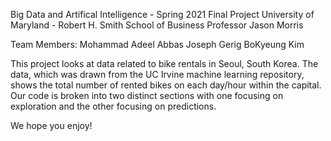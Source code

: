 Big Data and Artifical Intelligence - Spring 2021 Final Project
University of Maryland - Robert H. Smith School of Business
Professor Jason Morris

Team Members:
Mohammad Adeel Abbas
Joseph Gerig
BoKyeung Kim

This project looks at data related to bike rentals in Seoul, South Korea. The data, which was drawn from the UC Irvine machine learning repository, shows the total number of rented
bikes on each day/hour within the capital. Our code is broken into two distinct sections with one focusing on exploration and the other focusing on predictions. 

We hope you enjoy! 
